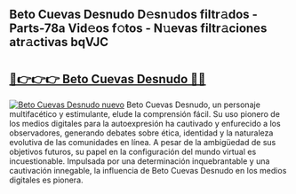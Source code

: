 ## Beto Cuevas Desnudo D𝚎sn𝚞dos filtr𝚊dos - Parts-78a Vid𝚎os f𝚘tos - N𝚞evas filtr𝚊ciones atr𝚊ctivas bqVJC

# <h2><a href="http://mb4itgs.tromn.icu/?c=Beto+Cuevas+Desnudo">🔗👉👉👉 Beto Cuevas Desnudo 🔗🔗</a></h2>

[![Beto Cuevas Desnudo nuevo](https://i.imgur.com/pEAQMta.gif)](http://mb4itgs.tromn.icu/?c=Beto+Cuevas+Desnudo)
Beto Cuevas Desnudo, un personaje multifacético y estimulante, elude la comprensión fácil. Su uso pionero de los medios digitales para la autoexpresión ha cautivado y enfurecido a los observadores, generando debates sobre ética, identidad y la naturaleza evolutiva de las comunidades en línea. A pesar de la ambigüedad de sus objetivos futuros, su papel en la configuración del mundo virtual es incuestionable. Impulsada por una determinación inquebrantable y una cautivación innegable, la influencia de Beto Cuevas Desnudo en los medios digitales es pionera.
